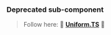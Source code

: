### Deprecated sub-component

> Follow here: 🏬 **[Uniform.TS](https://github.com/JSConcept/uniform.ts)** 🏬
